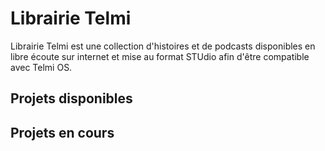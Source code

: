 # Librairie Telmi

Librairie Telmi est une collection d'histoires et de podcasts disponibles en libre écoute sur internet et mise au format STUdio afin d'être compatible avec Telmi OS.

## Projets disponibles


## Projets en cours
